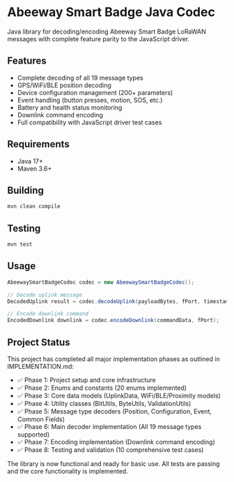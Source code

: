 # Abeeway Smart Badge Java Codec

Java library for decoding/encoding Abeeway Smart Badge LoRaWAN messages with complete feature parity to the JavaScript driver.

## Features

- Complete decoding of all 19 message types
- GPS/WiFi/BLE position decoding
- Device configuration management (200+ parameters)
- Event handling (button presses, motion, SOS, etc.)
- Battery and health status monitoring
- Downlink command encoding
- Full compatibility with JavaScript driver test cases

## Requirements

- Java 17+
- Maven 3.6+

## Building

```bash
mvn clean compile
```

## Testing

```bash
mvn test
```

## Usage

```java
AbeewaySmartBadgeCodec codec = new AbeewaySmartBadgeCodec();

// Decode uplink message
DecodedUplink result = codec.decodeUplink(payloadBytes, fPort, timestamp);

// Encode downlink command
EncodedDownlink downlink = codec.encodeDownlink(commandData, fPort);
```

## Project Status

This project has completed all major implementation phases as outlined in IMPLEMENTATION.md:

- ✅ Phase 1: Project setup and core infrastructure
- ✅ Phase 2: Enums and constants (20 enums implemented)
- ✅ Phase 3: Core data models (UplinkData, WiFi/BLE/Proximity models)
- ✅ Phase 4: Utility classes (BitUtils, ByteUtils, ValidationUtils)
- ✅ Phase 5: Message type decoders (Position, Configuration, Event, Common Fields)
- ✅ Phase 6: Main decoder implementation (All 19 message types supported)
- ✅ Phase 7: Encoding implementation (Downlink command encoding)
- ✅ Phase 8: Testing and validation (10 comprehensive test cases)

The library is now functional and ready for basic use. All tests are passing and the core functionality is implemented.